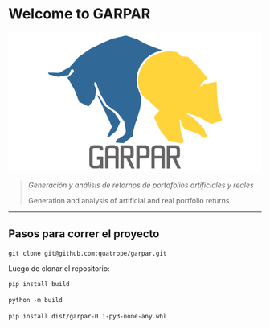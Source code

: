 # Welcome to GARPAR

![logo](res/logo_bw.png)


> _Generación y análisis de retornos de portafolios artificiales y reales_
>
> Generation and analysis of artificial and real portfolio returns

-------------------------------------------
<!-- BODY -->

## Pasos para correr el proyecto

`git clone git@github.com:quatrope/garpar.git`

Luego de clonar el repositorio:

```
pip install build

python -m build

pip install dist/garpar-0.1-py3-none-any.whl
```


